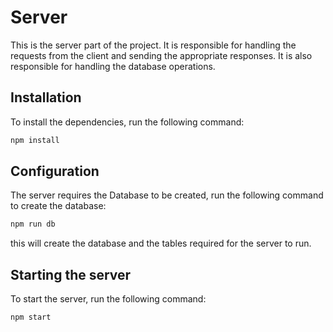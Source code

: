 # Server
This is the server part of the project. It is responsible for handling the requests from the client and sending the appropriate responses. It is also responsible for handling the database operations.

## Installation
To install the dependencies, run the following command:
```bash
npm install
```

## Configuration
The server requires the Database to be created, run the following command to create the database:
```bash
npm run db
```

this will create the database and the tables required for the server to run.

## Starting the server
To start the server, run the following command:
```bash
npm start
```
